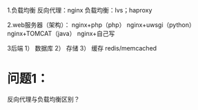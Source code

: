 1.负载均衡
反向代理：nginx
负载均衡：lvs；haproxy

2.web服务器（架构）：
nginx+php（php）
nginx+uwsgi（python）
nginx+TOMCAT（java）
nginx+自己写

3后端
1） 数据库
2） 存储
3） 缓存
redis/memcached



# 问题1：

反向代理与负载均衡区别？

